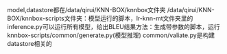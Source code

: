 model,datastore都在/data/qirui/KNN-BOX/knnbox文件夹
/data/qirui/KNN-BOX/knnbox-scripts文件夹：模型运行的脚本，lr-knn-mt文件夹里的inference.py可以运行所有模型，给出BLEU结果方法：生成带参数的脚本，运行knnbox-scripts/common/generate.py(模型推理)
common/valiate.py是构建datastore相关的